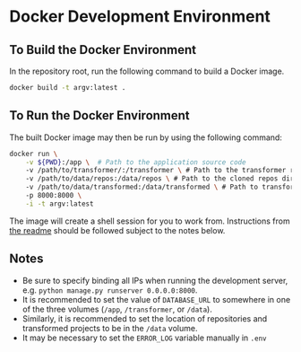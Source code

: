 # Docker Development Environment

## To Build the Docker Environment

In the repository root, run the following command to build a Docker
image.

```sh
docker build -t argv:latest .
```

## To Run the Docker Environment

The built Docker image may then be run by using the following command:

```sh
docker run \
    -v ${PWD}:/app \  # Path to the application source code
    -v /path/to/transformer/:/transformer \ # Path to the transformer repository
    -v /path/to/data/repos:/data/repos \ # Path to the cloned repos directory
    -v /path/to/data/transformed:/data/transformed \ # Path to transformed repos directory
    -p 8000:8000 \
    -i -t argv:latest
```

The image will create a shell session for you to work from.
Instructions from [the readme](README.md) should be followed subject
to the notes below.

## Notes

 - Be sure to specify binding all IPs when running the development server, e.g.
    `python manage.py runserver 0.0.0.0:8000`.
 - It is recommended to set the value of `DATABASE_URL` to somewhere
   in one of the three volumes (`/app`, `/transformer`, or `/data`).
 - Similarly, it is recommended to set the location of repositories
   and transformed projects to be in the `/data` volume.
 - It may be necessary to set the `ERROR_LOG` variable manually in
   `.env`
